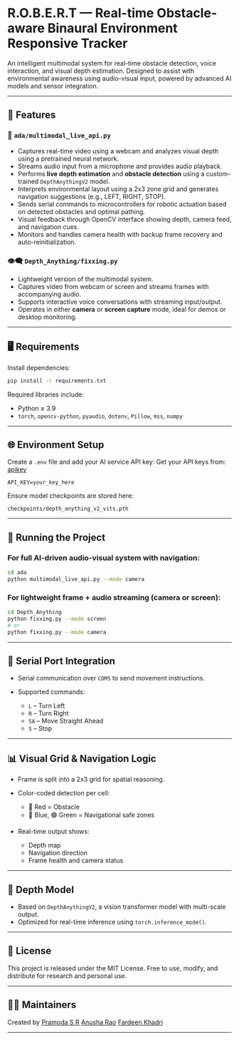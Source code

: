 # R.O.B.E.R.T — Real-time Obstacle-aware Binaural Environment Responsive Tracker

An intelligent multimodal system for real-time obstacle detection, voice interaction, and visual depth estimation. Designed to assist with environmental awareness using audio-visual input, powered by advanced AI models and sensor integration.

---

## 🔧 Features

### 🧠 `ada/multimodal_live_api.py`
- Captures real-time video using a webcam and analyzes visual depth using a pretrained neural network.
- Streams audio input from a microphone and provides audio playback.
- Performs **live depth estimation** and **obstacle detection** using a custom-trained `DepthAnythingV2` model.
- Interprets environmental layout using a 2x3 zone grid and generates navigation suggestions (e.g., LEFT, RIGHT, STOP).
- Sends serial commands to microcontrollers for robotic actuation based on detected obstacles and optimal pathing.
- Visual feedback through OpenCV interface showing depth, camera feed, and navigation cues.
- Monitors and handles camera health with backup frame recovery and auto-reinitialization.

### 👁️‍🗨️ `Depth_Anything/fixxing.py`
- Lightweight version of the multimodal system.
- Captures video from webcam or screen and streams frames with accompanying audio.
- Supports interactive voice conversations with streaming input/output.
- Operates in either **camera** or **screen capture** mode, ideal for demos or desktop monitoring.

---

## 🖥️ Requirements

Install dependencies:

```bash
pip install -r requirements.txt
````

Required libraries include:

* Python ≥ 3.9
* `torch`, `opencv-python`, `pyaudio`, `dotenv`, `Pillow`, `mss`, `numpy`

---

## 🌐 Environment Setup

Create a `.env` file and add your AI service API key:
Get your API keys from: [apikey](https://aistudio.google.com/app/apikey)


```
API_KEY=your_key_here
```

Ensure model checkpoints are stored here:

```
checkpoints/depth_anything_v2_vits.pth
```

---

## 🚀 Running the Project

### For full AI-driven audio-visual system with navigation:

```bash
cd ada
python multimodal_live_api.py --mode camera
```

### For lightweight frame + audio streaming (camera or screen):

```bash
cd Depth_Anything
python fixxing.py --mode screen
# or
python fixxing.py --mode camera
```

---

## 🔌 Serial Port Integration

* Serial communication over `COM5` to send movement instructions.
* Supported commands:

  * `L` – Turn Left
  * `R` – Turn Right
  * `SA` – Move Straight Ahead
  * `S` – Stop

---

## 📊 Visual Grid & Navigation Logic

* Frame is split into a 2x3 grid for spatial reasoning.
* Color-coded detection per cell:

  * 🔴 Red = Obstacle
  * 🔵 Blue, 🟢 Green = Navigational safe zones
* Real-time output shows:

  * Depth map
  * Navigation direction
  * Frame health and camera status

---

## 🧠 Depth Model

* Based on `DepthAnythingV2`, a vision transformer model with multi-scale output.
* Optimized for real-time inference using `torch.inference_mode()`.

---

## 📄 License

This project is released under the MIT License. Free to use, modify, and distribute for research and personal use.

---

## 🙋‍♀️ Maintainers

Created by [Pramoda S R](https://github.com/Pramoda-S-R) [Anusha Rao](https://github.com/anushaarao3) [Fardeen Khadri](https://github.com/fardeenKhadri)  

---


